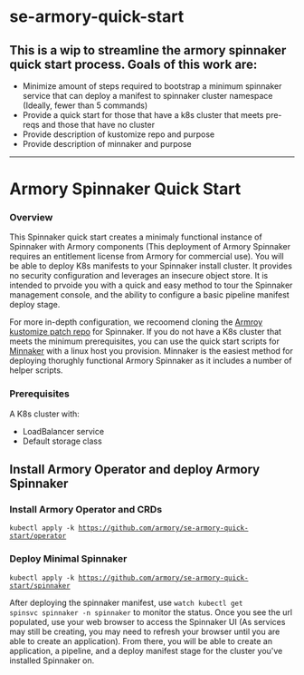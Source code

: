 # se-armory-quick-start

## This is a wip to streamline the armory spinnaker quick start process. Goals of this work are:
* Minimize amount of steps required to bootstrap a minimum spinnaker service that can deploy a manifest to spinnaker cluster namespace (Ideally, fewer than 5 commands)
* Provide a quick start for those that have a k8s cluster that meets pre-reqs and those that have no cluster
* Provide description of kustomize repo and purpose
* Provide description of minnaker and purpose

------------------
# Armory Spinnaker Quick Start

### Overview

This Spinnaker quick start creates a minimaly functional instance of Spinnaker with Armory components (This deployment of Armory Spinnaker requires an entitlement license from Armory for commercial use). You will be able to deploy K8s manifests to your Spinnaker install cluster. It provides no security configuration and leverages an insecure object store. It is intended to prvoide you with a quick and easy method to tour the Spinnaker management console, and the ability to configure a basic pipeline manifest deploy stage.

For more in-depth configuration, we recoomend cloning the [Armroy kustomize patch repo](https://github.com/armory/spinnaker-kustomize-patches) for Spinnaker. If you do not have a K8s cluster that meets the minimum prerequisites, you can use the quick start scripts for [Minnaker](https://github.com/armory/minnaker) with a linux host you provision. Minnaker is the easiest method for deploying thorughly functional Armory Spinnaker as it includes a number of helper scripts.

### Prerequisites

A K8s cluster with:
* LoadBalancer service
* Default storage class

## Install Armory Operator and deploy Armory Spinnaker

### Install Armory Operator and CRDs

<code>kubectl apply -k https://github.com/armory/se-armory-quick-start/operator</code>

### Deploy Minimal Spinnaker

<code>kubectl apply -k https://github.com/armory/se-armory-quick-start/spinnaker</code>

After deploying the spinnaker manifest, use <code>watch kubectl get spinsvc spinnaker -n spinnaker</code> to monitor the status. Once you see the url populated, use your web browser to access the Spinnaker UI (As services may still be creating, you may need to refresh your browser until you are able to create an application). From there, you will be able to create an application, a pipeline, and a deploy manifest stage for the cluster you've installed Spinnaker on.
